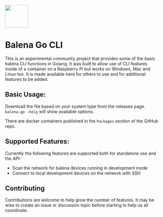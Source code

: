 <img src="https://github.com/maggie0002/balena-apps-logo/raw/main/logo.png" width="75" />

# Balena Go CLI

This is an experimental community project that provides some of the basic balena CLI functions in Golang. It was built to allow use of CLI features inside of a container on a Raspberry Pi but works on Windows, Mac and Linux too. It is made available here for others to use and for additional features to be added.

## Basic Usage:

Download the file based on your system type from the releases page. `balena-go -help` will show available options.

There are docker containers published in the `Packages` section of the GitHub repo.

## Supported Features:

Currently the following features are supported both for standalone use and the API:

- Scan the network for balena devices running in development mode
- Connect to local development devices on the network with SSH

## Contributing

Contributions are welcome to help grow the number of features. It may be wise to create an issue or discussion topic before starting to help us all coordinate.

